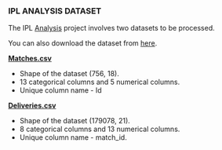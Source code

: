 ### IPL ANALYSIS DATASET

The IPL [Analysis](/Analysis.ipynb) project involves two datasets to be processed.

You can also download the dataset from [here](https://drive.google.com/file/d/18iDDIIZGt8eWxzqbyMIqcn5X7bHINuLw/view).

__[Matches.csv](./matches.csv)__
- Shape of the dataset (756, 18).
- 13 categorical columns and 5 numerical columns.
- Unique column name - Id

__[Deliveries.csv](./deliveries.csv)__
- Shape of the dataset (179078, 21).
- 8 categorical columns and 13 numerical columns.
- Unique column name - match_id.